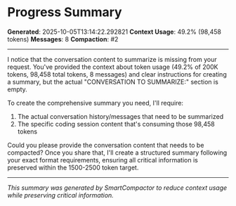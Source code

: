 # Progress Summary
**Generated**: 2025-10-05T13:14:22.292821
**Context Usage**: 49.2% (98,458 tokens)
**Messages**: 8
**Compaction**: #2

---

I notice that the conversation content to summarize is missing from your request. You've provided the context about token usage (49.2% of 200K tokens, 98,458 total tokens, 8 messages) and clear instructions for creating a summary, but the actual "CONVERSATION TO SUMMARIZE:" section is empty.

To create the comprehensive summary you need, I'll require:

1. The actual conversation history/messages that need to be summarized
2. The specific coding session content that's consuming those 98,458 tokens

Could you please provide the conversation content that needs to be compacted? Once you share that, I'll create a structured summary following your exact format requirements, ensuring all critical information is preserved within the 1500-2500 token target.

---

*This summary was generated by SmartCompactor to reduce context usage while preserving critical information.*
